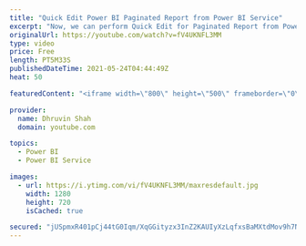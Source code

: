 ```yaml
---
title: "Quick Edit Power BI Paginated Report from Power BI Service"
excerpt: "Now, we can perform Quick Edit for Paginated Report from Power BI Service itself. This new feature has been introduced with May 2021 Power BI Desktop Update. When you select your Power BI Paginated Report there is an option, Edit in Power BI Report Builder. This will launch a new screen to open Report"
originalUrl: https://youtube.com/watch?v=fV4UKNFL3MM
type: video
price: Free
length: PT5M33S
publishedDateTime: 2021-05-24T04:44:49Z
heat: 50

featuredContent: "<iframe width=\"800\" height=\"500\" frameborder=\"0\" src=\"https://www.youtube.com/embed/fV4UKNFL3MM\" allow=\"accelerometer; autoplay; encrypted-media; gyroscope; picture-in-picture\" allowfullscreen></iframe>"

provider:
  name: Dhruvin Shah
  domain: youtube.com

topics:
  - Power BI
  - Power BI Service

images:
  - url: https://i.ytimg.com/vi/fV4UKNFL3MM/maxresdefault.jpg
    width: 1280
    height: 720
    isCached: true

secured: "jUSpmxR401pCj44tG0Iqm/XqGGityzx3InZ2KAUIyXzLqfxsBaMXtdMov9h7NLOcdL7pxJcaBh5etsO4b97rD/1PXyMZg/grNeA7W20FDhN0SJYtyBRSXAsIygmg3IX36DG7FXIo4PSdNsAaRHExCYLo3AI2sjimQwG8W9gZhTwarel4P7RbnzjsXomoJyzVQ0Nw8liqouub/+ZPYvJM0LYpM1+OGCxGZ2zteZa0H6v1/tgFYy02x1Bd0b7xOA44Ia1UOqYZmCXsH6mkhy+qJ35O64iB4XKLvDXeUb2DlcTXF2GjwE7UqI8j/1y9KUGH6dXseN3mSrJJh/BBa2IC8Ffzke4bL1uVPlgY0z20XwGtM6EqJvKQH64NiVN1c6vOkA2Q0e8wiK/IVz6Gd6i3cJSQlQ5qPlKGncy838HO+hc=;X0T3QCtxqJshes+IMbUUPw=="
---
```


